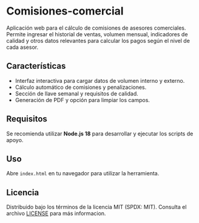 # Comisiones-comercial

Aplicación web para el cálculo de comisiones de asesores comerciales.
Permite ingresar el historial de ventas, volumen mensual, indicadores de calidad
y otros datos relevantes para calcular los pagos según el nivel de cada asesor.

## Características
- Interfaz interactiva para cargar datos de volumen interno y externo.
- Cálculo automático de comisiones y penalizaciones.
- Sección de llave semanal y requisitos de calidad.
- Generación de PDF y opción para limpiar los campos.

## Requisitos
Se recomienda utilizar **Node.js 18** para desarrollar y ejecutar los scripts de apoyo.

## Uso
Abre `index.html` en tu navegador para utilizar la herramienta.

## Licencia
Distribuido bajo los términos de la licencia MIT (SPDX: MIT). Consulta el archivo [LICENSE](LICENSE) para más informacion.
